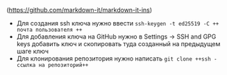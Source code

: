 (https://github.com/markdown-it/markdown-it-ins)
* Для создания ssh ключа нужно ввести `ssh-keygen -t ed25519 -C ++ почта пользователя ++`
* Для добавления ключа на GitHub нужно в Settings -> SSH and GPG keys добавить ключ и скопировать туда созданный на предыдущем шаге ключ
* Для клонирования репозитория нужно написать `git clone ++ssh - ссылка на репозиторий++`
